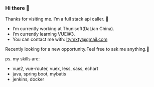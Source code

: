 ### Hi there 👋

Thanks for visiting me. I’m a full stack api caller. 🤣

- I’m currently working at Thunisoft(DaLian China).
- I’m currently learning VUE@3.
- You can contact me with: ltymxty@gmail.com

Recently looking for a new opportunity.Feel free to ask me anything.💬

ps. my skills are:
- vue2, vue-router, vuex, less, sass, echart
- java, spring boot, mybatis
- jenkins, docker

<!--
**xiersa/xiersa** is a ✨ _special_ ✨ repository because its `README.md` (this file) appears on your GitHub profile.

Here are some ideas to get you started:

- 🔭 I’m currently working on ...
- 🌱 I’m currently learning ...
- 👯 I’m looking to collaborate on ...
- 🤔 I’m looking for help with ...
- 💬 Ask me about ...
- 📫 How to reach me: ...
- 😄 Pronouns: ...
- ⚡ Fun fact: ...
-->
